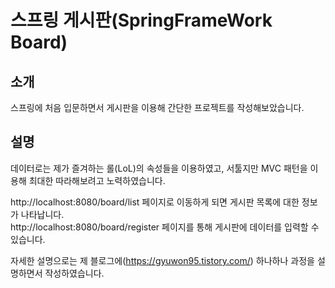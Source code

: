 
# 스프링 게시판(SpringFrameWork Board)

## 소개
스프링에 처음 입문하면서 게시판을 이용해 간단한 프로젝트를 작성해보았습니다. 

## 설명
데이터로는 제가 즐겨하는 롤(LoL)의 속성들을 이용하였고, 서툴지만 MVC 패턴을 이용해 최대한 따라해보려고 노력하였습니다.

http://localhost:8080/board/list 페이지로 이동하게 되면 게시판 목록에 대한 정보가 나타납니다.  
http://localhost:8080/board/register 페이지를 통해 게시판에 데이터를 입력할 수 있습니다.

자세한 설명으로는 제 블로그에(https://gyuwon95.tistory.com/) 하나하나 과정을 설명하면서 작성하였습니다.





